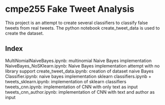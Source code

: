 # cmpe255 Fake Tweet Analysis

This project is an attempt to create several classifiers to classify false tweets from real tweets. The python notebook create_tweet_data is used to create the dataset. 

## Index

MultiNomialNaiveBayes.ipynb: multinomial Naive Bayes implementation
NaiveBayes_NoSKlearn.ipynb: Naive Bayes implementation attempt with no library support
create_tweet_data.ipynb: creation of dataset 
naive Bayes Classifier.ipynb: naive bayes implementation
sklearn classifiers.ipynb + tweets_sklearn.ipynb: implementation of sklearn classifiers
tweets_cnn.ipynb: implementation of CNN with only text as input 
tweets_cnn_author.ipynb: implementation of CNN with text and author as input
